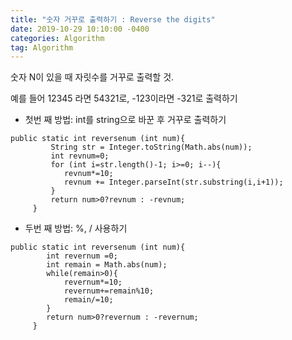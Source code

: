 ```yaml
---
title: "숫자 거꾸로 출력하기 : Reverse the digits"
date: 2019-10-29 10:10:00 -0400
categories: Algorithm
tag: Algorithm
---
```


숫자 N이 있을 때 자릿수를 거꾸로 출력할 것.

예를 들어 12345 라면 54321로, -123이라면 -321로 출력하기

- 첫번 째 방법: int를 string으로 바꾼 후 거꾸로 출력하기

```
public static int reversenum (int num){
         String str = Integer.toString(Math.abs(num));
         int revnum=0;
         for (int i=str.length()-1; i>=0; i--){
            revnum*=10;
            revnum += Integer.parseInt(str.substring(i,i+1));
         }
         return num>0?revnum : -revnum;
     }
```

- 두번 째 방법: %, / 사용하기

```
public static int reversenum (int num){
        int revernum =0;
        int remain = Math.abs(num);
        while(remain>0){
            revernum*=10;
            revernum+=remain%10;
            remain/=10;
        }
        return num>0?revernum : -revernum;
     }
```
